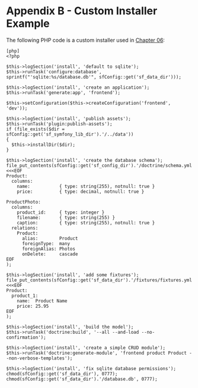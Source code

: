 Appendix B - Custom Installer Example
=====================================

The following PHP code is a custom installer used in [Chapter 06](#chapter_06):

    [php]
    <?php

    $this->logSection('install', 'default to sqlite');
    $this->runTask('configure:database', sprintf("'sqlite:%s/database.db'", sfConfig::get('sf_data_dir')));

    $this->logSection('install', 'create an application');
    $this->runTask('generate:app', 'frontend');

    $this->setConfiguration($this->createConfiguration('frontend', 'dev'));

    $this->logSection('install', 'publish assets');
    $this->runTask('plugin:publish-assets');
    if (file_exists($dir = sfConfig::get('sf_symfony_lib_dir').'/../data'))
    {
      $this->installDir($dir);
    }

    $this->logSection('install', 'create the database schema');
    file_put_contents(sfConfig::get('sf_config_dir').'/doctrine/schema.yml', <<<EOF
    Product:
      columns:
        name:           { type: string(255), notnull: true }
        price:          { type: decimal, notnull: true }

    ProductPhoto:
      columns:
        product_id:     { type: integer }
        filename:       { type: string(255) }
        caption:        { type: string(255), notnull: true }
      relations:
        Product:
          alias:        Product
          foreignType:  many
          foreignAlias: Photos
          onDelete:     cascade
    EOF
    );

    $this->logSection('install', 'add some fixtures');
    file_put_contents(sfConfig::get('sf_data_dir').'/fixtures/fixtures.yml', <<<EOF
    Product:
      product_1:
        name:  Product Name
        price: 25.95
    EOF
    );

    $this->logSection('install', 'build the model');
    $this->runTask('doctrine:build', '--all --and-load --no-confirmation');

    $this->logSection('install', 'create a simple CRUD module');
    $this->runTask('doctrine:generate-module', 'frontend product Product --non-verbose-templates');

    $this->logSection('install', 'fix sqlite database permissions');
    chmod(sfConfig::get('sf_data_dir'), 0777);
    chmod(sfConfig::get('sf_data_dir').'/database.db', 0777);
